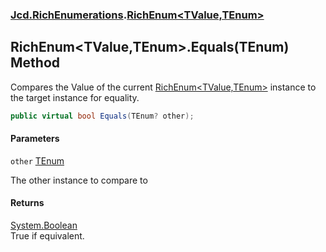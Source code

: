 ### [Jcd.RichEnumerations](Jcd.RichEnumerations.md 'Jcd.RichEnumerations').[RichEnum&lt;TValue,TEnum&gt;](Jcd.RichEnumerations.RichEnum_TValue,TEnum_.md 'Jcd.RichEnumerations.RichEnum<TValue,TEnum>')

## RichEnum<TValue,TEnum>.Equals(TEnum) Method

Compares the Value of the current [RichEnum&lt;TValue,TEnum&gt;](Jcd.RichEnumerations.RichEnum_TValue,TEnum_.md 'Jcd.RichEnumerations.RichEnum<TValue,TEnum>') instance to the target instance for equality.

```csharp
public virtual bool Equals(TEnum? other);
```
#### Parameters

<a name='Jcd.RichEnumerations.RichEnum_TValue,TEnum_.Equals(TEnum).other'></a>

`other` [TEnum](Jcd.RichEnumerations.RichEnum_TValue,TEnum_.md#Jcd.RichEnumerations.RichEnum_TValue,TEnum_.TEnum 'Jcd.RichEnumerations.RichEnum<TValue,TEnum>.TEnum')

The other instance to compare to

#### Returns
[System.Boolean](https://docs.microsoft.com/en-us/dotnet/api/System.Boolean 'System.Boolean')  
True if equivalent.